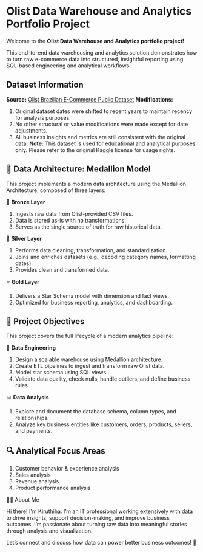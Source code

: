 # Olist Data Warehouse and Analytics Portfolio Project

Welcome to the **Olist Data Warehouse and Analytics portfolio project!**

This end-to-end data warehousing and analytics solution demonstrates how to turn raw e-commerce data into structured, insightful reporting using SQL-based engineering and analytical workflows.

## Dataset Information
**Source:** [Olist Brazilian E-Commerce Public Dataset](https://www.kaggle.com/datasets/olistbr/brazilian-ecommerce)
**Modifications:**
1. Original dataset dates were shifted to recent years to maintain recency for analysis purposes.
2. No other structural or value modifications were made except for date adjustments.
3. All business insights and metrics are still consistent with the original data.
**Note:** This dataset is used for educational and analytical purposes only. Please refer to the original Kaggle license for usage rights.

## 🧱 Data Architecture: Medallion Model

This project implements a modern data architecture using the Medallion Architecture, composed of three layers:

🔹 **Bronze Layer**

1. Ingests raw data from Olist-provided CSV files.
2. Data is stored as-is with no transformations.
3. Serves as the single source of truth for raw historical data.

🔸 **Silver Layer**

1. Performs data cleaning, transformation, and standardization.
2. Joins and enriches datasets (e.g., decoding category names, formatting dates).
3. Provides clean and transformed data.

⭐ **Gold Layer**

1. Delivers a Star Schema model with dimension and fact views.
2. Optimized for business reporting, analytics, and dashboarding.

## 📌 Project Objectives

This project covers the full lifecycle of a modern analytics pipeline:

🔧 **Data Engineering**

1. Design a scalable warehouse using Medallion architecture.
2. Create ETL pipelines to ingest and transform raw Olist data.
3. Model star schema using SQL views.
4. Validate data quality, check nulls, handle outliers, and define business rules.

📊 **Data Analysis**

1. Explore and document the database schema, column types, and relationships.
2. Analyze key business entities like customers, orders, products, sellers, and payments.
   
## 🔍 Analytical Focus Areas

1. Customer behavior & experience analysis
2. Sales analysis
3. Revenue analysis
4. Product performance analysis

🧑‍💻 About Me

Hi there! I'm Kiruthiha. I’m an IT professional working extensively with data to drive insights, support decision-making, and improve business outcomes. I’m passionate about turning raw data into meaningful stories through analysis and visualization.

Let’s connect and discuss how data can power better business outcomes! 🚀
